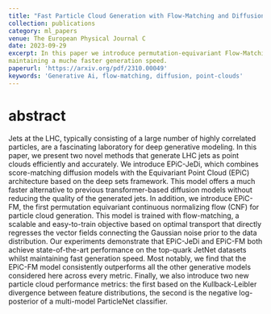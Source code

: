 ```yaml
---
title: "Fast Particle Cloud Generation with Flow-Matching and Diffusion"
collection: publications
category: ml_papers
venue: The European Physical Journal C  
date: 2023-09-29
excerpt: In this paper we introduce permutation-equivariant Flow-Matching and Diffusion models for particle-cloud generation. The porposed architecture, which is a variant of deep-sets, achieves state-of-the-art results at the level of the much heavier transformer-based arthcitectures whilst
maintaining a muche faster generation speed.
paperurl: 'https://arxiv.org/pdf/2310.00049'
keywords: 'Generative Ai, flow-matching, diffusion, point-clouds'
---
```


abstract
===
Jets at the LHC, typically consisting of a large
number of highly correlated particles, are a fascinating
laboratory for deep generative modeling. In this paper,
we present two novel methods that generate LHC jets
as point clouds efficiently and accurately. We introduce
EPiC-JeDi, which combines score-matching diffusion
models with the Equivariant Point Cloud (EPiC) architecture based on the deep sets framework. This model offers a much faster alternative to previous transformer-based
diffusion models without reducing the quality of the generated jets. In addition, we introduce EPiC-FM, the first permutation equivariant continuous normalizing flow
(CNF) for particle cloud generation. This model is trained
with flow-matching, a scalable and easy-to-train objective
based on optimal transport that directly regresses the
vector fields connecting the Gaussian noise prior to the
data distribution. Our experiments demonstrate that
EPiC-JeDi and EPiC-FM both achieve state-of-the-art
performance on the top-quark JetNet datasets whilst
maintaining fast generation speed. Most notably, we find
that the EPiC-FM model consistently outperforms all the
other generative models considered here across every
metric. Finally, we also introduce two new particle cloud
performance metrics: the first based on the Kullback-Leibler divergence between feature distributions, the second is the negative log-posterior of a multi-model
ParticleNet classifier.